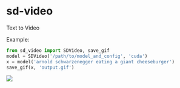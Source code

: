 # sd-video

Text to Video


Example:
```py
from sd_video import SDVideo, save_gif
model = SDVideo('/path/to/model_and_config', 'cuda')
x = model('arnold schwarzenegger eating a giant cheeseburger')
save_gif(x, 'output.gif')
```

![](examples/arnold_burger.gif)
